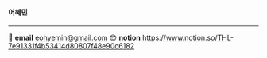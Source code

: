 #### 어혜민
---------------------------
:e-mail: **email** <eohyemin@gmail.com>
:sunglasses: **notion** <https://www.notion.so/THL-7e91331f4b53414d80807f48e90c6182>
<!--
**eohyemin/eohyemin** is a ✨ _special_ ✨ repository because its `README.md` (this file) appears on your GitHub profile.

Here are some ideas to get you started:

- 🔭 I’m currently working on ...
- 🌱 I’m currently learning ...
- 👯 I’m looking to collaborate on ...
- 🤔 I’m looking for help with ...
- 💬 Ask me about ...
- 📫 How to reach me: ...
- 😄 Pronouns: ...
- ⚡ Fun fact: ...
-->
